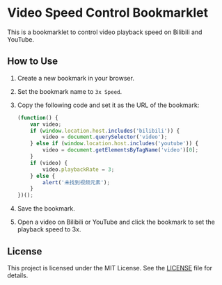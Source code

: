 # Video Speed Control Bookmarklet

This is a bookmarklet to control video playback speed on Bilibili and YouTube.

## How to Use

1. Create a new bookmark in your browser.
2. Set the bookmark name to `3x Speed`.
3. Copy the following code and set it as the URL of the bookmark:

    ```javascript
    (function() {
        var video;
        if (window.location.host.includes('bilibili')) {
            video = document.querySelector('video');
        } else if (window.location.host.includes('youtube')) {
            video = document.getElementsByTagName('video')[0];
        }
        if (video) {
            video.playbackRate = 3;
        } else {
            alert('未找到视频元素');
        }
    })();
    ```

4. Save the bookmark.
5. Open a video on Bilibili or YouTube and click the bookmark to set the playback speed to 3x.

## License

This project is licensed under the MIT License. See the [LICENSE](LICENSE) file for details.
